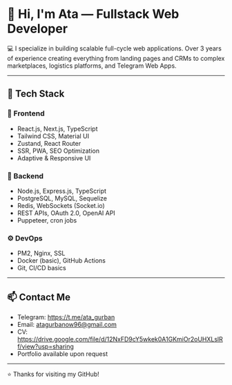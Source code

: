 # 👋 Hi, I'm Ata — Fullstack Web Developer

💻 I specialize in building scalable full-cycle web applications. Over 3 years of experience creating everything from landing pages and CRMs to complex marketplaces, logistics platforms, and Telegram Web Apps.

---

## 🧰 Tech Stack

### 🔷 Frontend
- React.js, Next.js, TypeScript  
- Tailwind CSS, Material UI  
- Zustand, React Router  
- SSR, PWA, SEO Optimization  
- Adaptive & Responsive UI  

### 🔶 Backend
- Node.js, Express.js, TypeScript  
- PostgreSQL, MySQL, Sequelize  
- Redis, WebSockets (Socket.io)  
- REST APIs, OAuth 2.0, OpenAI API  
- Puppeteer, cron jobs  

### ⚙️ DevOps
- PM2, Nginx, SSL  
- Docker (basic), GitHub Actions  
- Git, CI/CD basics

---

## 📫 Contact Me

- Telegram: https://t.me/ata_gurban
- Email: atagurbanow96@gmail.com
- CV: https://drive.google.com/file/d/12NxFD9cY5wkek0A1GKmiOr2oUHXLslRf/view?usp=sharing
- Portfolio available upon request

---

⭐ Thanks for visiting my GitHub!
